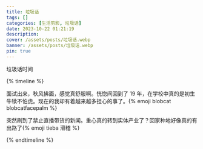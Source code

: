 ```yaml
---
title: 垃圾话
tags: []
categories: [生活剪影, 垃圾话]
date: 2023-10-22 01:21:19
description:
cover: /assets/posts/垃圾话.webp
banner: /assets/posts/垃圾话.webp
pin: true
---
```


垃圾话时间

<!-- more -->

{% timeline %}

<!-- node 2023 年 10 月 24 日 19:33-->

面试出来，秋风拂面，感觉真舒服啊。恍惚间回到了 19 年，在学校中真的是初生牛犊不怕虎。现在的我却有着越来越多担心的事了。{% emoji blobcat blobcatfacepalm
%}

<!-- node 2023 年 10 月 22 日 01:24-->

突然刷到了禁止直播带货的新闻。重心真的转到实体产业了？回家种地好像真的有出路了{% emoji tieba 滑稽 %}

{% endtimeline %}
